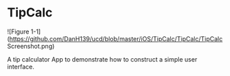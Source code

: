 # TipCalc

![Figure 1-1](https://github.com/DanH139/ucd/blob/master/iOS/TipCalc/TipCalc/TipCalc Screenshot.png)

A tip calculator App to demonstrate how to construct a simple user interface.
